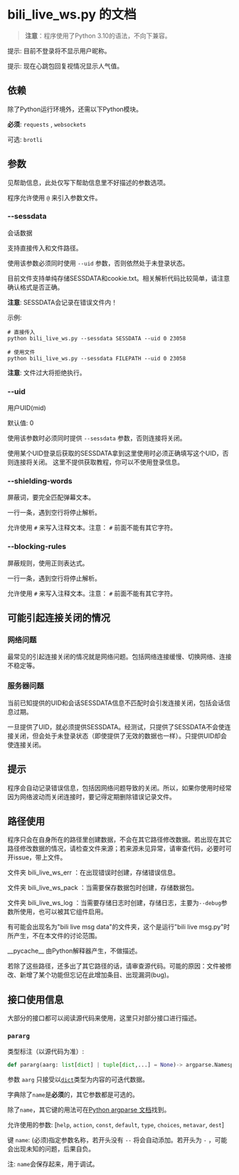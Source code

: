 # bili\_live\_ws.py 的文档

> **注意**：程序使用了Python 3.10的语法，不向下兼容。

提示: 目前不登录将不显示用户昵称。

提示: 现在心跳包回复视情况显示人气值。

## 依赖

除了Python运行环境外，还需以下Python模块。

**必须**: `requests` , `websockets`

可选: `brotli`

## 参数

见帮助信息，此处仅写下帮助信息里不好描述的参数选项。

程序允许使用 `@` 来引入参数文件。

### --sessdata

会话数据

支持直接传入和文件路径。

使用该参数必须同时使用 `--uid` 参数，否则依然处于未登录状态。

目前文件支持单纯存储SESSDATA和cookie.txt。相关解析代码比较简单，请注意确认格式是否正确。

**注意**: SESSDATA会记录在错误文件内！

示例:

```shell
# 直接传入
python bili_live_ws.py --sessdata SESSDATA --uid 0 23058

# 使用文件
python bili_live_ws.py --sessdata FILEPATH --uid 0 23058
```

**注意**: 文件过大将拒绝执行。

### --uid

用户UID(mid)

默认值: 0

使用该参数时必须同时提供 `--sessdata` 参数，否则连接将关闭。

使用某个UID登录后获取的SESSDATA拿到这里使用时必须正确填写这个UID，否则连接将关闭。
这里不提供获取教程，你可以不使用登录信息。

### --shielding-words

屏蔽词，要完全匹配弹幕文本。

一行一条，遇到空行将停止解析。

允许使用 `#` 来写入注释文本。注意： `#` 前面不能有其它字符。

### --blocking-rules

屏蔽规则，使用正则表达式。

一行一条，遇到空行将停止解析。

允许使用 `#` 来写入注释文本。注意： `#` 前面不能有其它字符。

## 可能引起连接关闭的情况

### 网络问题

最常见的引起连接关闭的情况就是网络问题。包括网络连接缓慢、切换网络、连接不稳定等。

### 服务器问题

当前已知提供的UID和会话SESSDATA信息不匹配时会引发连接关闭，包括会话信息过期。

一旦提供了UID，就必须提供SESSDATA。经测试，只提供了SESSDATA不会使连接关闭，但会处于未登录状态（即使提供了无效的数据也一样）。只提供UID却会使连接关闭。

## 提示

程序会自动记录错误信息，包括因网络问题导致的关闭。所以，如果你使用时经常因为网络波动而关闭连接时，要记得定期删除错误记录文件。

## 路径使用

程序只会在自身所在的路径里创建数据，不会在其它路径修改数据。若出现在其它路径修改数据的情况，请检查文件来源；若来源未见异常，请审查代码，必要时可开issue，带上文件。

文件夹 bili\_live\_ws\_err ：在出现错误时创建，存储错误信息。

文件夹 bili\_live\_ws\_pack ：当需要保存数据包时创建，存储数据包。

文件夹 bili\_live\_ws\_log ：当需要存储日志时创建，存储日志，主要为`--debug`参数所使用，也可以被其它组件启用。

有可能会出现名为"bili live msg data"的文件夹，这个是运行"bili live msg.py"时所产生，不在本文件的讨论范围。

\_\_pycache\_\_ 由Python解释器产生，不做描述。

若除了这些路径，还多出了其它路径的话，请审查源代码。可能的原因：文件被修改、新增了某个功能但忘记在此增加条目、出现漏洞(bug)。

## 接口使用信息

大部分的接口都可以阅读源代码来使用，这里只对部分接口进行描述。

### `pararg`

类型标注（以源代码为准）:

```python
def pararg(aarg: list[dict] | tuple[dict,...] = None)-> argparse.Namespace:
```

参数 `aarg` 只接受以[`dict`](https://docs.python.org/zh-cn/3/library/stdtypes.html#mapping-types-dict)类型为内容的可迭代数据。

字典除了`name`是**必须**的，其它参数都是可选的。

除了`name`，其它键的用法可在[Python argparse 文档](https://docs.python.org/zh-cn/3/library/argparse.html#the-add-argument-method)找到。

允许使用的参数: \[`help`, `action`, `const`, `default`, `type`, `choices`, `metavar`, `dest`\]

键 `name`: (必须)指定参数名称，若开头没有 `--` 将会自动添加。若开头为 `-` ，可能会出现未知的问题，后果自负。

注: `name`会保存起来，用于调试。
